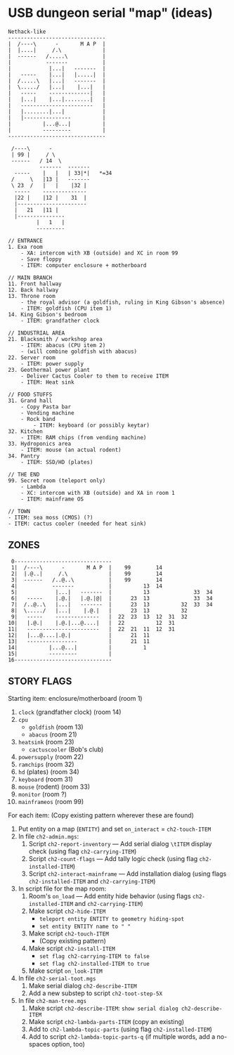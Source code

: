 # USB dungeon serial "map" (ideas)

```
Nethack-like
-------------------------------
|  /----\      -       M A P  |
|  |....|     /.\             |
|  ------   /.....\           |
|           -------           |
|            |...|   -------  |
|   -----    |...|   |.....|  |
|  /.....\   |...|   -------  |
|  \...../   |...|    |...|   |
|   -----    -------------|   |
|   |...|    |...|........|   |
|   -----------------------   |
|   |........|...|            |
|   |---------------          |
|          |...@...|          |
|          ---------          |
-------------------------------

 /----\      -
 | 99 |     / \
 ------   / 14  \
          -------  -------
  -----    |   |   | 33|*|   *=34
 /     \   |13 |   -------
 \ 23  /   |   |    |32 |
  -----    --------------
  |22 |    |12 |    31  |
  |----------------------
  |   21   |11 |
  |---------------
         |   1   |
         ---------

// ENTRANCE
1. Exa room
	- XA: intercom with XB (outside) and XC in room 99
	- Save floppy
	- ITEM: computer enclosure + motherboard

// MAIN BRANCH
11. Front hallway
12. Back hallway
13. Throne room
	- the royal advisor (a goldfish, ruling in King Gibson's absence)
	- ITEM: goldfish (CPU item 1)
14. King Gibson's bedroom
	- ITEM: grandfather clock

// INDUSTRIAL AREA
21. Blacksmith / workshop area
	- ITEM: abacus (CPU item 2)
	- (will combine goldfish with abacus)
22. Server room
	- ITEM: power supply
23. Geothermal power plant
	- Deliver Cactus Cooler to them to receive ITEM
	- ITEM: Heat sink

// FOOD STUFFS
31. Grand hall
	- Copy Pasta bar
	- Vending machine
	- Rock band
		- ITEM: keyboard (or possibly keytar)
32. Kitchen
	- ITEM: RAM chips (from vending machine)
33. Hydroponics area
	- ITEM: mouse (an actual rodent)
34. Pantry
	- ITEM: SSD/HD (plates)

// THE END
99. Secret room (teleport only)
	- Lambda
	- XC: intercom with XB (outside) and XA in room 1
	- ITEM: mainframe OS

// TOWN
- ITEM: sea moss (CMOS) (?)
- ITEM: cactus cooler (needed for heat sink)
```

## ZONES

```
 0-------------------------------
 1|  /----\      -       M A P  |    99        14
 2|  |.@..|     /.\             |    99        14
 3|  ------   /..@..\           |    99        14
 4|           -------           |          13  14
 5|            |...|   -------  |          13              33  34
 6|   -----    |.@.|   |.@.|@|  |      23  13              33  34
 7|  /..@..\   |...|   -------  |      23  13          32  33  34
 8|  \...../   |...|    |.@.|   |      23  13          32
 9|   -----    --------------   |  22  23  13  12  31  32
10|   |.@.|    |.@.|...@....|   |  22          12  31
11|   -----------------------   |  22  21  11  12  31
12|   |...@....|.@.|            |      21  11
13|   ----------------          |      21  11
14|          |...@...|          |          1
15|          ---------          |
16-------------------------------
```

## STORY FLAGS

Starting item: enclosure/motherboard (room 1)

1. `clock` (grandfather clock) (room 14)
2. `cpu`
	- `goldfish` (room 13)
	- `abacus` (room 21)
3. `heatsink` (room 23)
	- `cactuscooler` (Bob's club)
4. `powersupply` (room 22)
5. `ramchips` (room 32)
6. `hd` (plates) (room 34)
7. `keyboard` (room 31)
8. `mouse` (rodent) (room 33)
9. `monitor` (room ?)
10. `mainframeos` (room 99)

For each item: (Copy existing pattern wherever these are found)

1. Put entity on a map (`ENTITY`) and set `on_interact` = `ch2-touch-ITEM`
2. In file `ch2-admin.mgs`:
	1. Script `ch2-report-inventory` — Add serial dialog `\tITEM` display check (using flag `ch2-carrying-ITEM`)
	2. Script `ch2-count-flags` — Add tally logic check (using flag `ch2-installed-ITEM`)
	3. Script `ch2-interact-mainframe` — Add installation dialog (using flags `ch2-installed-ITEM` and `ch2-carrying-ITEM`)
3. In script file for the map room:
	1. Room's `on_load` — Add entity hide behavior (using flags `ch2-installed-ITEM` and `ch2-carrying-ITEM`)
	2. Make script `ch2-hide-ITEM`
		- `teleport entity ENTITY to geometry hiding-spot`
		- `set entity ENTITY name to " "`
	3. Make script `ch2-touch-ITEM`
		- (Copy existing pattern)
	4. Make script `ch2-install-ITEM`
		- `set flag ch2-carrying-ITEM to false`
		- `set flag ch2-installed-ITEM to true`
	5. Make script `on_look-ITEM`
4. In file `ch2-serial-toot.mgs`
	1. Make serial dialog `ch2-describe-ITEM`
	2. Add a new substep to script `ch2-toot-step-5X`
5. In file `ch2-man-tree.mgs`
	1. Make script `ch2-describe-ITEM`: `show serial dialog ch2-describe-ITEM`
	2. Make script `ch2-lambda-parts-ITEM` (copy an existing)
	3. Add to `ch2-lambda-topic-parts` (using flag `ch2-installed-ITEM`)
	4. Add to script `ch2-lambda-topic-parts-q` (if multiple words, add a no-spaces option, too)
